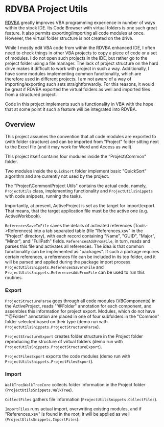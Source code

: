 # RDVBA Project Utils

[RDVBA](https://github.com/rubberduck-vba) greatly improves VBA programming experience in number of ways within the stock IDE. Its Code Browser with virtual folders is one such great feature. It also permits exporting/importing all code modules at once. However, the virtual folder structure is not created on the drive.

While I mostly edit VBA code from within the RDVBA enhanced IDE, I often need to check things in other VBA projects to copy a piece of code or a set of modules. I do not open such projects in the IDE, but rather go to the project folder using a file manager. The lack of project structure on the hard drive makes it difficult to work with project in such a way. Additionally, I have some modules implementing common functionality, which are therefore used in different projects. I am not aware of a way of importing/exporting such sets straightforwardly. For this reasons, it would be great if RDVBA exported the virtual folders as well and imported files from a structured project.

Code in this project implements such a functionality in VBA with the hope that at some point it such a feature will be integrated into RDVBA. 

## Overview

This project assumes the convention that all code modules are exported to (with folder structure) and can be imported from "Project" folder sitting next to the Excel file (and it may work for Word and Access as well).

This project itself contains four modules inside the "Project\Common" folder.

Two modules inside the `QuickSort` folder implement basic "QuickSort" algorithm and are currently not used by the project.

The "Project\Common\Project Utils" contains the actual code, namely, `ProjectUtils` class, implementing functionality and `ProjectUtilsSnippets` with code snippets, running the tasks.

Importantly, at present, ActiveProject is set as the target for import/export. That means, that the target application file must be the active one (e.g. ActiveWorkbook).

`ReferencesSaveToFile` saves the details of activated references (Tools->References) into a tab separated table (file "References.xsv" in the "Project" directory), with each record containing "Name", "GUID", "Major", "Minor", and "FullPath" fields. `ReferencesAddFromFile`, in turn, reads and parses this file and activates all references. The idea is that common functionality can be implemented as "packages". If such a package requires certain references, a references file can be included in its top folder, and it will be parsed and applied during the package import process. `ProjectUtilsSnippets.ReferencesSaveToFile` and `ProjectUtilsSnippets.ReferencesAddFromFile` can be used to run this routines.

### Export

`ProjectStructureParse` goes through all code modules (VBComponents) in the ActiveProject, reads "'@Folder" annotation for each component, and assembles this information for project export. Modules, which do not have "'@Folder" annotation are placed in one of four subfolders in the "Common" folder selected based on their type (demo run with `ProjectUtilsSnippets.ProjectStructureParse`).

`ProjectStructureExport` creates folder structure in the Project folder reproducing the structure of virtual folders (demo run with `ProjectUtilsSnippets.ProjectStructureExport`).

 `ProjectFilesExport` exports the code modules  (demo run with `ProjectUtilsSnippets.ProjectFilesExport`).

### Import

`WalkTree`/`WalkTreeCore` collects folder information in the Project folder (`ProjectUtilsSnippets.WalkTree`).

`CollectFiles` gathers file information (`ProjectUtilsSnippets.CollectFiles`).

`ImportFiles` runs actual import, overwriting existing modules, and if "References.xsv" is found in the root, it will be applied as well (`ProjectUtilsSnippets.ImportFiles`).